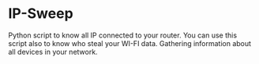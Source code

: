 # IP-Sweep
Python script to know all IP connected to your router.
You can use this script also to know who steal your WI-FI data.
Gathering information about all devices in your network.
